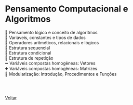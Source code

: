 <h1>Pensamento Computacional e Algoritmos</h1>

<a href="./topico1.md" style="text-decoration:none;">🧠 Pensamento lógico e conceito de algoritmos</a><br>
<a href="./topico2.md" style="text-decoration:none;">🎲 Variáveis, constantes e tipos de dados</a><br>
<a href="./topico3.md" style="text-decoration:none;">🔢 Operadores aritméticos, relacionais e lógicos</a><br>
<a href="./topico4.md" style="text-decoration:none;">🧱 Estrutura sequencial</a><br>
<a href="./topico5.md" style="text-decoration:none;">🔀 Estrutura condicional</a><br>
<a href="./topico6.md" style="text-decoration:none;">🔁 Estrutura de repetição</a><br>
<a href="./topico7.md" style="text-decoration:none;">➖ Variáveis compostas homogêneas: Vetores</a><br>
<a href="./topico8.md" style="text-decoration:none;">➕ Variáveis compostas homogêneas: Matrizes</a><br>
<a href="./topico9.md" style="text-decoration:none;">🔧 Modularização: Introdução, Procedimentos e Funções</a><br>

<br><br>

<a href=".././README.md">Voltar</a>
